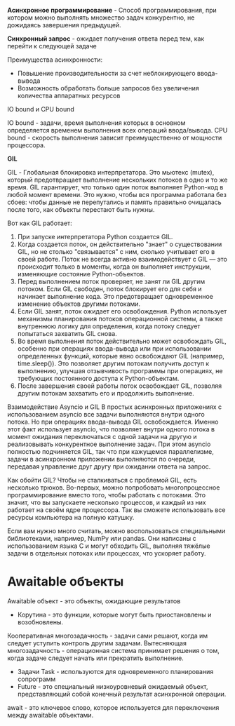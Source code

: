 
__Асинхронное программирование__ - Способ программирования, при котором можно выполнять множество задач конкурентно, не дожидаясь завершения предыдущей.

__Синхронный запрос__ - ожидает получения ответа перед тем, как перейти к следующей задаче

Преимущества асинхронности:
- Повышение производительности за счет неблокирующего ввода-вывода
- Возможность обработать больше запросов без увеличения количества аппаратных ресурсов

IO bound и CPU bound

IO bound - задачи, время выполнения которых в основном определяется временем выполнения всех операций ввода/вывода.
CPU bound - скорость выполнения зависит преимущественно от мощности процессора.

__GIL__

GIL - Глобальная блокировка интерпретатора. Это мьютекс (mutex), который предотвращает выполнение нескольких потоков в одно и то же время. GIL гарантирует, что только один поток выполняет Python-код в любой момент времени. Это нужно, чтобы вся программа работала без сбоев: чтобы данные не перепутались и память правильно очищалась после того, как объекты перестают быть нужны.

Вот как GIL работает:
1. При запуске интерпретатора Python создается GIL.
2. Когда создается поток, он действительно "знает" о существовании GIL, но не столько "связывается" с ним, сколько учитывает его в своей работе. Поток не всегда активно взаимодействует с GIL — это происходит только в моменты, когда он выполняет инструкции, изменяющие состояние Python-объектов.
3. Перед выполнением поток проверяет, не занят ли GIL другим потоком. Если GIL свободен, поток блокирует его для себя и начинает выполнение кода. Это предотвращает одновременное изменение объектов другими потоками.
4. Если GIL занят, поток ожидает его освобождения. Python использует механизмы планирования потоков операционной системы, а также внутреннюю логику для определения, когда потоку следует попытаться захватить GIL снова.
5. Во время выполнения поток действительно может освобождать GIL, особенно при операциях ввода-вывода или при использовании определенных функций, которые явно освобождают GIL (например, time.sleep()). Это позволяет другим потокам получить доступ к выполнению, улучшая отзывчивость программы при операциях, не требующих постоянного доступа к Python-объектам.
6. После завершения своей работы поток освобождает GIL, позволяя другим потокам захватить его и продолжить выполнение.

Взаимодействие Asyncio и GIL
В простых асинхронных приложениях с использованием asyncio все задачи выполняются внутри одного потока. Но при операциях ввода-вывода GIL освобождается. Именно этот факт использует asyncio, что позволяет внутри одного потока в момент ожидания переключаться с одной задачи на другую и реализовывать конкурентное выполнение задач. При этом asyncio полностью подчиняется GIL, так что при кажущемся параллелизме, задачи в асинхронном приложении выполняются по очереди, передавая управление друг другу при ожидании ответа на запрос. 

Как обойти GIL?
Чтобы не сталкиваться с проблемой GIL, есть несколько трюков. Во-первых, можно попробовать многопроцессное программирование вместо того, чтобы работать с потоками. Это значит, что вы запускаете несколько процессов, и каждый из них работает на своём ядре процессора. Так вы сможете использовать все ресурсы компьютера на полную катушку.

Если вам нужно много считать, можно воспользоваться специальными библиотеками, например, NumPy или pandas. Они написаны с использованием языка C и могут обходить GIL, выполняя тяжёлые задачи в отдельных потоках или процессах, что ускоряет работу.

# Awaitable объекты

Awaitable объект - это объекты, ожидающие результатов

- Корутина - это функции, которые могут быть приостановлены и возобновлены.

Кооперативная многозадачность - задачи сами решают, когда им следует уступить контроль другим задачам. 
Вытесняющая многозадачность - операционная система принимает решения о том, когда задаче следует начать или прекратить выполнение.

- Задачи Task - используются для одновременного планирования сопрограмм
- Future - это специальный низкоуровневый ожидаемый объект, представляющий собой конечный результат асинхронной операции.


await - это ключевое слово, которое используется для переключения между awaitable объектами.
